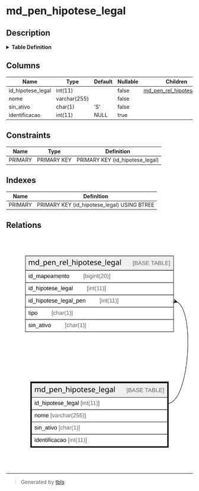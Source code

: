 # md_pen_hipotese_legal

## Description

<details>
<summary><strong>Table Definition</strong></summary>

```sql
CREATE TABLE `md_pen_hipotese_legal` (
  `id_hipotese_legal` int(11) NOT NULL,
  `nome` varchar(255) NOT NULL,
  `sin_ativo` char(1) NOT NULL DEFAULT 'S',
  `identificacao` int(11) DEFAULT NULL,
  PRIMARY KEY (`id_hipotese_legal`)
) ENGINE=InnoDB DEFAULT CHARSET=latin1 COLLATE=latin1_swedish_ci
```

</details>

## Columns

| Name | Type | Default | Nullable | Children | Parents | Comment |
| ---- | ---- | ------- | -------- | -------- | ------- | ------- |
| id_hipotese_legal | int(11) |  | false | [md_pen_rel_hipotese_legal](md_pen_rel_hipotese_legal.md) |  |  |
| nome | varchar(255) |  | false |  |  |  |
| sin_ativo | char(1) | 'S' | false |  |  |  |
| identificacao | int(11) | NULL | true |  |  |  |

## Constraints

| Name | Type | Definition |
| ---- | ---- | ---------- |
| PRIMARY | PRIMARY KEY | PRIMARY KEY (id_hipotese_legal) |

## Indexes

| Name | Definition |
| ---- | ---------- |
| PRIMARY | PRIMARY KEY (id_hipotese_legal) USING BTREE |

## Relations

![er](md_pen_hipotese_legal.svg)

---

> Generated by [tbls](https://github.com/k1LoW/tbls)
